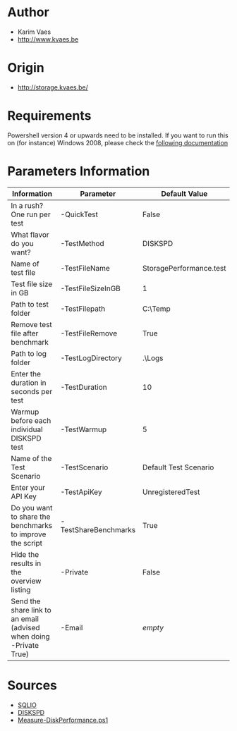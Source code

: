 Author
======
* Karim Vaes
* http://www.kvaes.be

Origin
======
* http://storage.kvaes.be/

Requirements
============
Powershell version 4 or upwards need to be installed.
If you want to run this on (for instance) Windows 2008, please check the [following documentation](https://social.technet.microsoft.com/wiki/contents/articles/20623.step-by-step-upgrading-the-powershell-version-4-on-2008-r2.aspx)

Parameters Information
======================

Information | Parameter | Default Value
----------- | --------- | -------------
In a rush? One run per test | -QuickTest | False
What flavor do you want? | -TestMethod | DISKSPD
Name of test file | -TestFileName | StoragePerformance.test
Test file size in GB | -TestFileSizeInGB  | 1
Path to test folder | -TestFilepath | C:\Temp
Remove test file after benchmark | -TestFileRemove | True
Path to log folder | -TestLogDirectory | .\Logs
Enter the duration in seconds per test | -TestDuration | 10
Warmup before each individual DISKSPD test | -TestWarmup | 5
Name of the Test Scenario | -TestScenario | Default Test Scenario
Enter your API Key | -TestApiKey | UnregisteredTest
Do you want to share the benchmarks to improve the script | -TestShareBenchmarks | True
Hide the results in the overview listing | -Private | False
Send the share link to an email (advised when doing -Private True) | -Email | *empty*


Sources
=======
* [SQLIO](http://www.microsoft.com/en-us/download/details.aspx?id=20163)
* [DISKSPD](https://github.com/microsoft/diskspd)
* [Measure-DiskPerformance.ps1](https://anothermike2.wordpress.com/2014/04/02/powershell-is-kingmeasure-disk-performance-for-iops-and-transfer-rate/)
